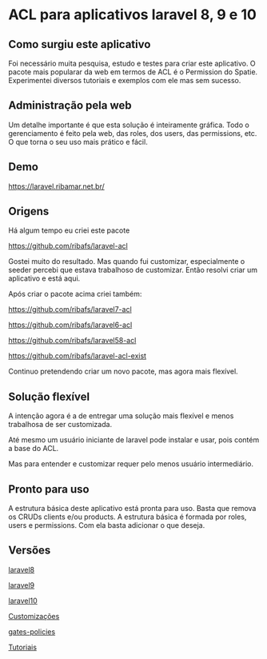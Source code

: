 # ACL para aplicativos laravel 8, 9 e 10

## Como surgiu este aplicativo

Foi necessário muita pesquisa, estudo e testes para criar este aplicativo. O pacote mais popularar da web em termos de ACL é o Permission do Spatie. Experimentei diversos tutoriais e exemplos com ele mas sem sucesso.

## Administração pela web

Um detalhe importante é que esta solução é inteiramente gráfica. Todo o gerenciamento é feito pela web, das roles, dos users, das permissions, etc. O que torna o seu uso mais prático e fácil.

## Demo

https://laravel.ribamar.net.br/

## Origens

Há algum tempo eu criei este pacote

https://github.com/ribafs/laravel-acl

Gostei muito do resultado. Mas quando fui customizar, especialmente o seeder percebi que estava trabalhoso de customizar. Então resolvi criar um aplicativo e está aqui.

Após criar o pacote acima criei também:

https://github.com/ribafs/laravel7-acl

https://github.com/ribafs/laravel6-acl

https://github.com/ribafs/laravel58-acl

https://github.com/ribafs/laravel-acl-exist

Continuo pretendendo criar um novo pacote, mas agora mais flexível.

## Solução flexível

A intenção agora é a de entregar uma solução mais flexível e menos trabalhosa de ser customizada.

Até mesmo um usuário iniciante de laravel pode instalar e usar, pois contém a base do ACL.

Mas para entender e customizar requer pelo menos usuário intermediário.


## Pronto para uso

A estrutura básica deste aplicativo está pronta para uso. Basta que remova os CRUDs clients e/ou products.
A estrutura básica é formada por roles, users e permissions. Com ela basta adicionar o que deseja.

## Versões

[laravel8](laravel8)

[laravel9](laravel9)

[laravel10](laravel10)

[Customizações](Customizacoes)

[gates-policies](gates-policies)

[Tutoriais](tutoriais)
